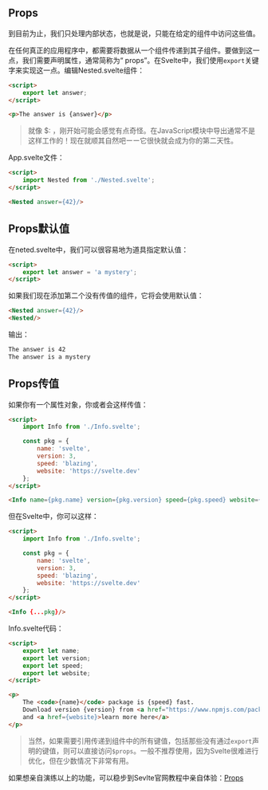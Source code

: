 ## Props

到目前为止，我们只处理内部状态，也就是说，只能在给定的组件中访问这些值。

在任何真正的应用程序中，都需要将数据从一个组件传递到其子组件。要做到这一点，我们需要声明属性，通常简称为“ props”。在Svelte中，我们使用`export`关键字来实现这一点。编辑Nested.svelte组件：

```html
<script>
	export let answer;
</script>

<p>The answer is {answer}</p>
```

>就像 $: ，刚开始可能会感觉有点奇怪。在JavaScript模块中导出通常不是这样工作的！现在就顺其自然吧ーー它很快就会成为你的第二天性。

App.svelte文件：

```html
<script>
	import Nested from './Nested.svelte';
</script>

<Nested answer={42}/>
```



## Props默认值

在neted.svelte中，我们可以很容易地为道具指定默认值：

```html
<script>
	export let answer = 'a mystery';
</script>
```

如果我们现在添加第二个没有传值的组件，它将会使用默认值：

```html
<Nested answer={42}/>
<Nested/>
```

输出：

```bash
The answer is 42
The answer is a mystery
```



## Props传值

如果你有一个属性对象，你或者会这样传值：

```html
<script>
	import Info from './Info.svelte';

	const pkg = {
		name: 'svelte',
		version: 3,
		speed: 'blazing',
		website: 'https://svelte.dev'
	};
</script>

<Info name={pkg.name} version={pkg.version} speed={pkg.speed} website={pkg.website}/>
```

但在Svelte中，你可以这样：

```html
<script>
	import Info from './Info.svelte';

	const pkg = {
		name: 'svelte',
		version: 3,
		speed: 'blazing',
		website: 'https://svelte.dev'
	};
</script>

<Info {...pkg}/>
```

Info.svelte代码：

```html
<script>
	export let name;
	export let version;
	export let speed;
	export let website;
</script>

<p>
	The <code>{name}</code> package is {speed} fast.
	Download version {version} from <a href="https://www.npmjs.com/package/{name}">npm</a>
	and <a href={website}>learn more here</a>
</p>
```

>当然，如果需要引用传递到组件中的所有键值，包括那些没有通过`export`声明的键值，则可以直接访问`$props`。一般不推荐使用，因为Svelte很难进行优化，但在少数情况下非常有用。

如果想亲自演练以上的功能，可以稳步到Sevlte官网教程中亲自体验：[Props](https://svelte.dev/tutorial/declaring-props)

